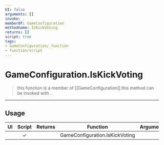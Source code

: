 ```yaml
---
UI: false
arguments: []
invoke: .
memberOf: GameConfiguration
methodname: IsKickVoting
returns: []
script: true
tags:
- GameConfiguration/_function
- function/script
---
```

# GameConfiguration.IsKickVoting
> this function is a member of [[GameConfiguration]]
> this method can be invoked with `.`
-----
## Usage
|  UI | Script | Returns | Function | Arguments |
|:---:|:------:|-------:|:--------:|:---------|
| |✓||GameConfiguration.IsKickVoting||
